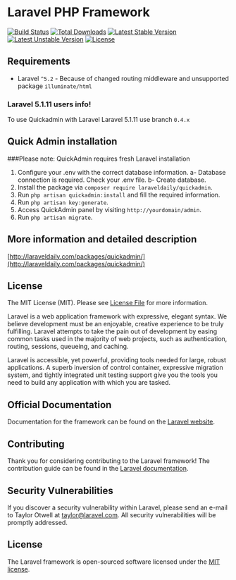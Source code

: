 # Laravel PHP Framework

[![Build Status](https://travis-ci.org/laravel/framework.svg)](https://travis-ci.org/laravel/framework)
[![Total Downloads](https://poser.pugx.org/laravel/framework/d/total.svg)](https://packagist.org/packages/laravel/framework)
[![Latest Stable Version](https://poser.pugx.org/laravel/framework/v/stable.svg)](https://packagist.org/packages/laravel/framework)
[![Latest Unstable Version](https://poser.pugx.org/laravel/framework/v/unstable.svg)](https://packagist.org/packages/laravel/framework)
[![License](https://poser.pugx.org/laravel/framework/license.svg)](https://packagist.org/packages/laravel/framework)

## Requirements
* Laravel `^5.2` - Because of changed routing middleware and unsupported package `illuminate/html`

### Laravel 5.1.11 users info!
To use Quickadmin with Laravel Laravel 5.1.11 use branch `0.4.x`

## Quick Admin installation

###Please note: QuickAdmin requires fresh Laravel installation

1. Configure your .env with the correct database information.
a- Database connection is required. Check your .env file.
b- Create database.
2. Install the package via `composer require laraveldaily/quickadmin`.
3. Run `php artisan quickadmin:install` and fill the required information.
4. Run `php artisan key:generate`.
5. Access QuickAdmin panel by visiting `http://yourdomain/admin`.
6. Run `php artisan migrate`.

## More information and detailed description
[http://laraveldaily.com/packages/quickadmin/](http://laraveldaily.com/packages/quickadmin/)

## License
The MIT License (MIT). Please see [License File](license.md) for more information.










Laravel is a web application framework with expressive, elegant syntax. We believe development must be an enjoyable, creative experience to be truly fulfilling. Laravel attempts to take the pain out of development by easing common tasks used in the majority of web projects, such as authentication, routing, sessions, queueing, and caching.

Laravel is accessible, yet powerful, providing tools needed for large, robust applications. A superb inversion of control container, expressive migration system, and tightly integrated unit testing support give you the tools you need to build any application with which you are tasked.

## Official Documentation

Documentation for the framework can be found on the [Laravel website](http://laravel.com/docs).

## Contributing

Thank you for considering contributing to the Laravel framework! The contribution guide can be found in the [Laravel documentation](http://laravel.com/docs/contributions).

## Security Vulnerabilities

If you discover a security vulnerability within Laravel, please send an e-mail to Taylor Otwell at taylor@laravel.com. All security vulnerabilities will be promptly addressed.

## License

The Laravel framework is open-sourced software licensed under the [MIT license](http://opensource.org/licenses/MIT).
